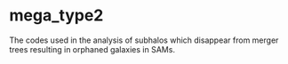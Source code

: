 # mega_type2
The codes used in the analysis of subhalos which disappear from merger trees resulting in orphaned galaxies in SAMs.

